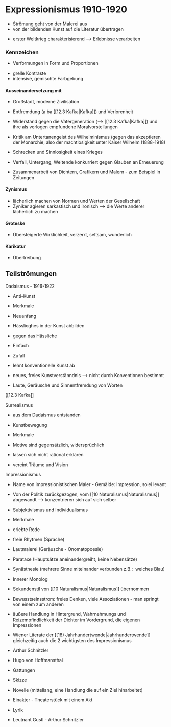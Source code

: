 # Expressionismus 1910-1920

* Strömung geht von der Malerei aus
* von der bildenden Kunst auf die Literatur übertragen
- erster Weltkrieg charakterisierend --> Erlebnisse verarbeiten

### Kennzeichen
* Verformungen in Form und Proportionen
- grelle Kontraste
- intensive, gemischte Farbgebung

#### Ausseinandersetzung mit
- Großstadt, moderne Zivilisation
- Entfremdung (a ba [[12.3 Kafka|Kafka]]) und Verlorenheit
- Widerstand gegen die Vätergeneration (--> [[12.3 Kafka|Kafka]]) und ihre als verlogen empfundene Moralvorstellungen
- Kritik am Untertanengeist des Wilhelminismus (gegen das akzeptieren der Monarchie, also der machtlosigkeit unter Kaiser Wilhelm (1888-1918)
- Schrecken und Sinnlosigkeit eines Krieges

- Verfall, Untergang, Weltende konkurriert gegen Glauben an Erneuerung
- Zusammenarbeit von Dichtern, Grafikern und Malern - zum Beispiel in Zeitungen

#### Zynismus
- lächerlich machen von Normen und Werten der Gesellschaft
- Zyniker agieren sarkastisch und ironisch --> die Werte anderer lächerlich zu machen

#### Groteske
- Übersteigerte Wirklichkeit, verzerrt, seltsam, wunderlich

#### Karikatur
* Übertreibung

## Teilströmungen

Dadaismus - 1916-1922

-   Anti-Kunst
-   Merkmale

-   Neuanfang
-   Hässlicghes in der Kunst abbilden
-   gegen das Hässliche
-   Einfach
-   Zufall

-   lehnt konventionelle Kunst ab
-   neues, freies Kunstverstänndnis --> nicht durch Konventionen bestimmt
-   Laute, Geräusche und Sinnentfremdung von Worten

[[12.3 Kafka]]

Surrealismus

-   aus dem Dadaismus entstanden
-   Kunstbewegung
-   Merkmale

-   Motive sind gegensätzlich, widersprüchlich
-   lassen sich nicht rational erklären
-   vereint Träume und Vision

Impressionismus

-   Name von impressionistischen Maler - Gemälde: Impression, solei levant
-   Von der Politik zurückgezogen, vom [[10 Naturalismus|Naturalismus]] abgewandt --> konzentrieren sich auf sich selber
-   Subjektivismus und Individualismus
-   Merkmale

-   erlebte Rede
-   freie Rhytmen (Sprache)
-   Lautmalerei (Geräusche - Onomatopoesie)
-   Parataxe (Hauptsätze aneinandergreiht, keine Nebensätze)
-   Synästhesie (mehrere Sinne miteinander verbunden z.B.:  weiches Blau)
-   Innerer Monolog
-   Sekundenstil von [[10 Naturalismus|Naturalismus]] übernommen
-   Bewusstseinsstrom: freies Denken, viele Assoziationen - man springt von einem zum anderen
-   äußere Handlung in Hintergrund, Wahrnehmungs und Reizempfindlichkeit der Dichter im Vordergrund, die eigenen Impressionen

-   Wiener Literate der [[18) Jahrhundertwende|Jahrhundertwende]] gleichzeitig auch die 2 wichtigsten des Impressionismus

-   Arthur Schnitzler
-   Hugo von Hoffmansthal

-   Gattungen

-   Skizze
-   Novelle (mittellang, eine Handlung die auf ein Ziel hinarbeitet)
-   Einakter - Theaterstück mit einem Akt
-   Lyrik

-   Leutnant Gustl - Arthur Schnitzler


